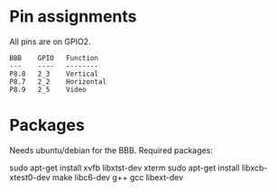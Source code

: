 Pin assignments
===============

All pins are on GPIO2.

    BBB    GPIO   Function
    ---    ----   --------
    P8.8   2_3    Vertical
    P8.7   2_2    Horizontal
    P8.9   2_5    Video

Packages
========

Needs ubuntu/debian for the BBB. Required packages:

sudo apt-get install xvfb libxtst-dev xterm
sudo apt-get install libxcb-xtest0-dev make libc6-dev g++ gcc libext-dev
